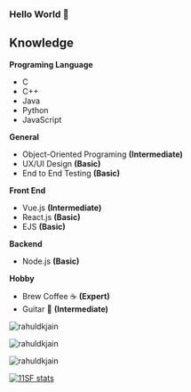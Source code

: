  ### Hello World 👋

## Knowledge
**Programing Language**
 - C
 - C++
 - Java
 - Python
 - JavaScript

**General**
 - Object-Oriented Programing **(Intermediate)**
 - UX/UI Design **(Basic)**
 - End to End Testing **(Basic)**
 
**Front End**
 - Vue.js **(Intermediate)**
 - React.js **(Basic)**
 - EJS **(Basic)**

**Backend**
 - Node.js **(Basic)**

**Hobby**
 - Brew Coffee ☕ **(Expert)**
 - Guitar 🎸 **(Intermediate)**


<p align="left">
<img src=https://github-readme-stats.vercel.app/api?username=11SF&show_icons=true&include_all_commits=true&count_private=true&theme=radical alt=rahuldkjain />
</p> 

<p align="left">
<img src=https://github-readme-stats.vercel.app/api/top-langs/?username=11SF&layout=compact&hide=Jupyter%20Notebook&theme=radical&langs_count=10 alt=rahuldkjain />
</p> 

<p align="left">
<img src="https://github-readme-stats.vercel.app/api/wakatime?username=11SF&theme=radical" alt=rahuldkjain />
</p> 

[![11SF stats](https://github-readme-stats.vercel.app/api/wakatime?username=11SF&theme=radical)](https://github.com/anuraghazra/github-readme-stats)
<!--
**11SF/11SF** is a ✨ _special_ ✨ repository because its `README.md` (this file) appears on your GitHub profile.

Here are some ideas to get you started:

- 🔭 I’m currently working on ...
- 🌱 I’m currently learning ...
- 👯 I’m looking to collaborate on ...
- 🤔 I’m looking for help with ...
- 💬 Ask me about ...
- 📫 How to reach me: ...
- 😄 Pronouns: ...
- ⚡ Fun fact: ...
-->
